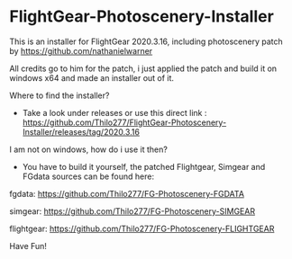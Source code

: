 # FlightGear-Photoscenery-Installer

This is an installer for FlightGear 2020.3.16, including photoscenery patch by https://github.com/nathanielwarner 

All credits go to him for the patch, i just applied the patch and build it on windows x64 and made an installer out of it.

Where to find the installer?
- Take a look under releases or use this direct link : https://github.com/Thilo277/FlightGear-Photoscenery-Installer/releases/tag/2020.3.16

I am not on windows, how do i use it then?
- You have to build it yourself, the patched Flightgear, Simgear and FGdata sources can be found here:

fgdata: https://github.com/Thilo277/FG-Photoscenery-FGDATA

simgear: https://github.com/Thilo277/FG-Photoscenery-SIMGEAR

flightgear: https://github.com/Thilo277/FG-Photoscenery-FLIGHTGEAR

Have Fun!
